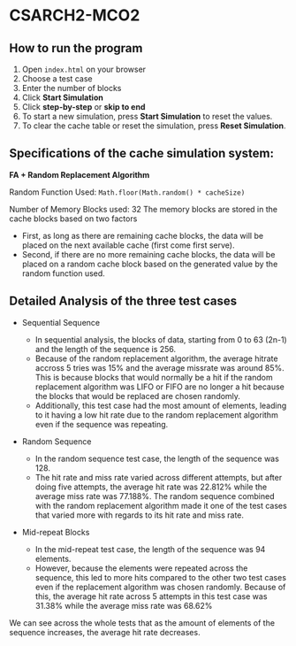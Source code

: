 # CSARCH2-MCO2

## How to run the program
1. Open `index.html` on your browser
2. Choose a test case
3. Enter the number of blocks
4. Click **Start Simulation**
5. Click **step-by-step** or **skip to end**
6. To start a new simulation, press **Start Simulation** to reset the values.
7. To clear the cache table or reset the simulation, press **Reset Simulation**.



## Specifications of the cache simulation system: 

**FA + Random Replacement Algorithm**

Random Function Used: `Math.floor(Math.random() * cacheSize)`

Number of Memory Blocks used: 32
The memory blocks are stored in the cache blocks based on two factors
- First, as long as there are remaining cache blocks, the data will be placed on the next available cache (first come first serve).
- Second, if there are no more remaining cache blocks, the data will be placed on a random cache block based on the generated value by the random function used.

  
## Detailed Analysis of the three test cases
- Sequential Sequence
  - In sequential analysis, the blocks of data, starting from 0 to 63 (2n-1) and the length of the sequence is 256.
  - Because of the random replacement algorithm, the average hitrate accross 5 tries was 15% and the average missrate was around 85%. This is because blocks that would normally be a hit if the random replacement algorithm was LIFO or FIFO are no longer a hit because the blocks that would be replaced are chosen randomly.
  - Additionally, this test case had the most amount of elements, leading to it having a low hit rate due to the random replacement algorithm even if the sequence was repeating. 

- Random Sequence
  - In the random sequence test case, the length of the sequence was 128.
  - The hit rate and miss rate varied across different attempts, but after doing five attempts, the average hit rate was 22.812% while the average miss rate was 77.188%. The random sequence combined with the random replacement algorithm made it one of the test cases that varied more with regards to its hit rate and miss rate.

- Mid-repeat Blocks
  - In the mid-repeat test case, the length of the sequence was 94 elements.
  -  However, because the elements were repeated across the sequence, this led to more hits compared to the other two test cases even if the replacement algorithm was chosen randomly. Because of this, the average hit rate across 5 attempts in this test case was 31.38% while the average miss rate was 68.62%
 
We can see across the whole tests that as the amount of elements of the sequence increases, the average hit rate decreases.

